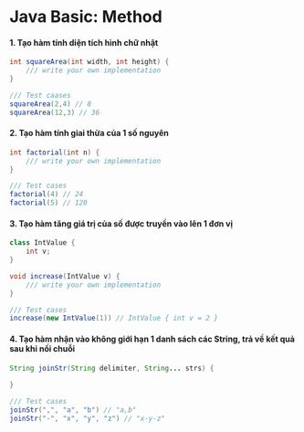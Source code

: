# Java Basic: Method

#### 1. Tạo hàm tính diện tích hình chữ nhật

```java
int squareArea(int width, int height) {
    /// write your own implementation
}

/// Test caases
squareArea(2,4) // 8
squareArea(12,3) // 36
```

#### 2. Tạo hàm tính giai thừa của 1 số nguyên

```java
int factorial(int n) {
    /// write your own implementation
}

/// Test cases
factorial(4) // 24
factorial(5) // 120
```

#### 3. Tạo hàm tăng giá trị của số được truyền vào lên 1 đơn vị

```java
class IntValue {
    int v;
}

void increase(IntValue v) {
    /// write your own implementation
}

/// Test cases
increase(new IntValue(1)) // IntValue { int v = 2 }
```

#### 4. Tạo hàm nhận vào không giới hạn 1 danh sách các String, trả về kết quả sau khi nối chuỗi

```java
String joinStr(String delimiter, String... strs) {
    
}

/// Test cases
joinStr(",", "a", "b") // "a,b"
joinStr("-", "x", "y", "z") // "x-y-z"
```



